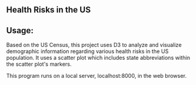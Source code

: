 ## **Health Risks in the US**

Usage:
-----------------
Based on the US Census, this project uses D3 to analyze and visualize demographic information regarding
various health risks in the US population. It uses a scatter plot which includes state abbreviations within
the scatter plot's markers.

This program runs on a local server, localhost:8000, in the web browser.
